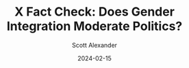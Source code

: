 ---
layout: podcast
title: "X Fact Check: Does Gender Integration Moderate Politics?"
author: Scott Alexander
description: https://www.astralcodexten.com/p/x-fact-check-does-gender-integration
date: 2024-02-15
length: 505292
duration: 126
guid: x-fact-check-does-gender-integration
---